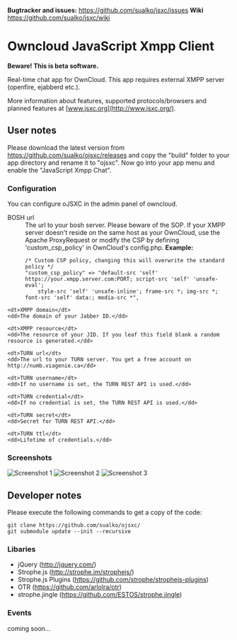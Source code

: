 __Bugtracker and issues:__ https://github.com/sualko/jsxc/issues
__Wiki__ https://github.com/sualko/jsxc/wiki

# Owncloud JavaScript Xmpp Client

__Beware! This is beta software.__

Real-time chat app for OwnCloud. This app requires external XMPP server (openfire, ejabberd etc.).

More information about features, supported protocols/browsers and planned features at [www.jsxc.org](http://www.jsxc.org/).


## User notes

Please download the latest version from https://github.com/sualko/ojsxc/releases and copy the "build" folder to your app directory and rename it to "ojsxc". Now go into your app menu and enable the "JavaScript Xmpp Chat".

### Configuration

You can configure oJSXC in the admin panel of owncloud.

<dl>
	<dt>BOSH url</dt>
	<dd>The url to your bosh server. Please beware of the SOP. If your XMPP server doesn't reside on the same host as your OwnCloud, use the Apache ProxyRequest or modify the CSP by defining 'custom_csp_policy' in OwnCloud's config.php.
	<b>Example:</b>
<pre><code>/* Custom CSP policy, changing this will overwrite the standard policy */	
"custom_csp_policy" => "default-src 'self' https://your.xmpp.server.com:PORT; script-src 'self' 'unsafe-eval'; 
	style-src 'self' 'unsafe-inline'; frame-src *; img-src *; font-src 'self' data:; media-src *",</code></pre>
	</dd>

	<dt>XMPP domain</dt>
	<dd>The domain of your Jabber ID.</dd>

	<dt>XMPP resource</dt>
	<dd>The resource of your JID. If you leaf this field blank a random resource is generated.</dd>

	<dt>TURN url</dt>
	<dd>The url to your TURN server. You get a free account on http://numb.viagenie.ca</dd>

	<dt>TURN username</dt>
	<dd>If no username is set, the TURN REST API is used.</dd>

	<dt>TURN credential</dt>
	<dd>If no credential is set, the TURN REST API is used.</dd>

	<dt>TURN secret</dt>
	<dd>Secret for TURN REST API.</dd>

	<dt>TURN ttl</dt>
	<dd>Lifetime of credentials.</dd>
</dl>

### Screenshots

![Screenshot 1](https://raw.github.com/sualko/ojsxc/master/documentation/screenshot_1.png)
![Screenshot 2](https://raw.github.com/sualko/ojsxc/master/documentation/screenshot_2.png)
![Screenshot 3](https://raw.github.com/sualko/ojsxc/master/documentation/screenshot_3.png)

## Developer notes

Please execute the following commands to get a copy of the code:

```
git clone https://github.com/sualko/ojsxc/
git submodule update --init --recursive
```

### Libaries
- jQuery (http://jquery.com/)
- Strophe.js (http://strophe.im/strophejs/)
- Strophe.js Plugins (https://github.com/strophe/strophejs-plugins)
- OTR (https://github.com/arlolra/otr)
- strophe.jingle (https://github.com/ESTOS/strophe.jingle)

### Events
coming soon...
